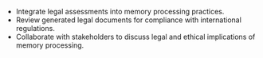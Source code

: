 - Integrate legal assessments into memory processing practices.
- Review generated legal documents for compliance with international regulations.
- Collaborate with stakeholders to discuss legal and ethical implications of memory processing.